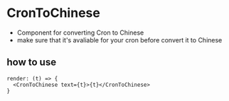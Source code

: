 # CronToChinese
+ Component for converting Cron to Chinese
+ make sure that it's avaliable for your cron before convert it to Chinese
## how to use
```
render: (t) => {
  <CronToChinese text={t}>{t}</CronToChinese>
}
```
